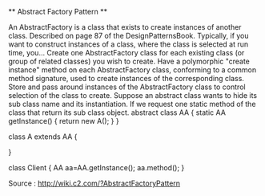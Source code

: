 
** Abstract Factory Pattern **

An AbstractFactory is a class that exists to create instances of another class. Described on page 87 of the DesignPatternsBook.
Typically, if you want to construct instances of a class, where the class is selected at run time, you...
Create one AbstractFactory class for each existing class (or group of related classes) you wish to create.
Have a polymorphic "create instance" method on each AbstractFactory class, conforming to a common method signature, used to create instances of the corresponding class.
Store and pass around instances of the AbstractFactory class to control selection of the class to create.
Suppose an abstract class wants to hide its sub class name and its instantiation. If we request one static method of the class that return its sub class object.
 abstract class AA
 {
	static AA getInstance()
	{
	return new A();
	}
 }

 class A extends AA
 {

 }

 class Client
 {
 AA aa=AA.getInstance();
 aa.method();
 }


Source : http://wiki.c2.com/?AbstractFactoryPattern